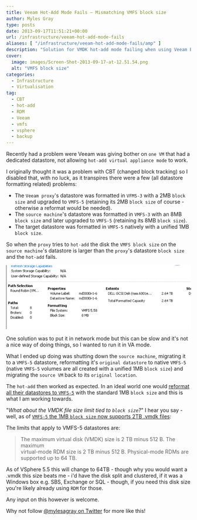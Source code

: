 ```yaml
---
title: Veeam Hot-Add Mode Fails – Mismatching VMFS block size
author: Myles Gray
type: posts
date: 2013-09-17T11:51:21+00:00
url: /infrastructure/veeam-hot-add-mode-fails
aliases: [ "/infrastructure/veeam-hot-add-mode-fails/amp" ]
description: "Solution for VMDK hot-add mode failing when using Veeam Backup"
cover:
  image: images/Screen-Shot-2013-09-17-at-12.51.54.png
  alt: "VMFS block size"
categories:
  - Infrastructure
  - Virtualisation
tag:
  - CBT
  - hot-add
  - RDM
  - Veeam
  - vmfs
  - vsphere
  - backup
---
```


Recently had a problem were Veeam was giving bother on `one VM` that had a dedicated datastore, not allowing `hot-add virtual appliance mode` to work.

I originally thought it was a problem with CBT (changed block tracking) so I disabled that, with no luck, as it transpires there were a few (all datastore formatting related) problems:

* The `Veeam proxy`'s datastore was formatted in `VFMS-3` with a 2MB `block size` and upgraded to `VMFS-5` (retaining its 2MB `block size` of course - otherwise a reformat would be needed).
* The `source machine`'s datastore was formatted in `VMFS-3` with an 8MB `block size` and later upgraded to `VMFS-5` (retaining its 8MB `block size`).
* The target datastore was formatted in `VMFS-5` natively with a unified 1MB `block size`.

So when the `proxy` tries to `hot-add` the disk the `VMFS block size` on the `source machine`'s datastore is larger than the `proxy`'s datastore `block size` and the `hot-add` fails.

![VMFS v5][1]

One solution was to put it in network mode but this can be slow and it's not a nice way of doing things, so I wanted to run it in VA mode.

What I ended up doing was shutting down the `source machine`, migrating it to a `VMFS-5` datastore, reformatting it's `original datastore` to native `VMFS-5` (native `VMFS-5` volumes are all created with a unified 1MB `block size`) and migrating the `source VM` back to its `original location`.

The `hot-add` then worked as expected. In an ideal world one would [reformat all their datastores to `VMFS-5`][2] with the standard 1MB `block size` and this is what I am working towards.

"_What about the VMDK file size limit tied to `block size`?_" I hear you say - well, as of [`VMFS-5` the 1MB `block size` now supports 2TB .vmdk files][3]:

The limits that apply to VMFS-5 datastores are:

> The maximum virtual disk (VMDK) size is 2 TB minus 512 B. The maximum  
> virtual-mode RDM size is 2 TB minus 512 B. Physical-mode RDMs are  
> supported up to 64 TB.

As of VSphere 5.5 this will change to 64TB - though why you would want a .vmdk this size beats me - i'd have the disk split and clustered, if it was a Windows box e.g. SBS, Exchange or SQL - though, if you need this disk size you're likely already using `RDM` for those.

Any input on this however is welcome.

Why not follow [@mylesagray on Twitter][4] for more like this!

 [1]: images/Screen-Shot-2013-09-17-at-12.51.54.png
 [2]: http://vinfrastructure.it/en/2011/12/upgrading-vs-fresh-install-vmfs5/
 [3]: http://kb.vmware.com/selfservice/microsites/search.do?language=en_US&cmd=displayKC&externalId=1003565
 [4]: https://twitter.com/mylesagray